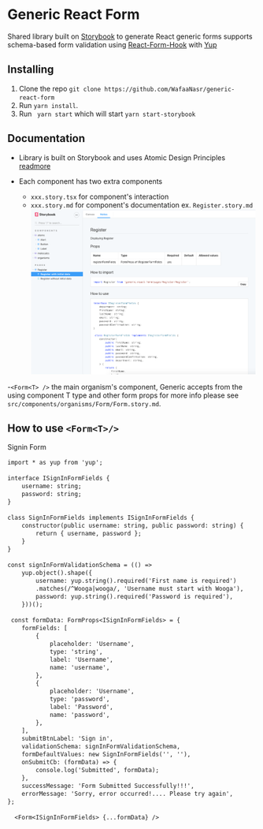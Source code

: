


# Generic React Form
Shared library built on [Storybook](https://storybook.js.org/) to generate React generic forms supports schema-based form validation using [React-Form-Hook](https://react-hook-form.com/) with [Yup](https://medium.com/@rossbulat/introduction-to-yup-object-validation-in-react-9863af93dc0e)

## Installing
1. Clone the repo `git clone https://github.com/WafaaNasr/generic-react-form`
2. Run `yarn install`.
3. Run ` yarn start` which will start  `yarn start-storybook`

## Documentation
 - Library is built on Storybook and uses Atomic Design Principles [readmore](https://xd.adobe.com/ideas/process/ui-design/atomic-design-principles-methodology-101/)

 - Each component has two extra components
    - `xxx.story.tsx` for component's interaction 
    - `xxx.story.md` for component's documentation ex. `Register.story.md`![Alt text](images/Comonent-notes.png?raw=true "How To Use")

 -`<Form<T> />` the main organism's component, Generic accepts from the using component T type and other form props for more info please see `src/components/organisms/Form/Form.story.md`.

## How to use `<Form<T>/>`

Signin Form
````import { FormProps } from './Form.types';
import * as yup from 'yup';

interface ISignInFormFields {
    username: string;
    password: string;
}

class SignInFormFields implements ISignInFormFields {
    constructor(public username: string, public password: string) {
        return { username, password };
    }
}

const signInFormValidationSchema = (() =>
    yup.object().shape({
        username: yup.string().required('First name is required') 
        .matches(/^Wooga|wooga/, 'Username must start with Wooga'),
        password: yup.string().required('Password is required'),
    }))();

 const formData: FormProps<ISignInFormFields> = {
    formFields: [
        {
            placeholder: 'Username',
            type: 'string',
            label: 'Username',
            name: 'username',
        },
        {
            placeholder: 'Username',
            type: 'password',
            label: 'Password',
            name: 'password',
        },
    ],
    submitBtnLabel: 'Sign in',
    validationSchema: signInFormValidationSchema,
    formDefaultValues: new SignInFormFields('', ''),
    onSubmitCb: (formData) => {
        console.log('Submitted', formData);
    },
    successMessage: 'Form Submitted Successfully!!!',
    errorMessage: 'Sorry, error occurred!.... Please try again',
};

  <Form<ISignInFormFields> {...formData} />
  ````

